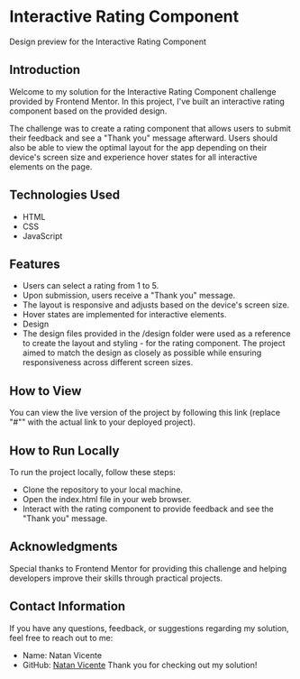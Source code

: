 # Interactive Rating Component
Design preview for the Interactive Rating Component

## Introduction
Welcome to my solution for the Interactive Rating Component challenge provided by Frontend Mentor. In this project, I've built an interactive rating component based on the provided design.

The challenge was to create a rating component that allows users to submit their feedback and see a "Thank you" message afterward. Users should also be able to view the optimal layout for the app depending on their device's screen size and experience hover states for all interactive elements on the page.

## Technologies Used
- HTML
- CSS
- JavaScript

## Features
- Users can select a rating from 1 to 5.
- Upon submission, users receive a "Thank you" message.
- The layout is responsive and adjusts based on the device's screen size.
- Hover states are implemented for interactive elements.
- Design
- The design files provided in the /design folder were used as a reference to create the layout and styling - for the rating component. The project aimed to match the design as closely as possible while ensuring responsiveness across different screen sizes.

## How to View
You can view the live version of the project by following this link (replace "#"" with the actual link to your deployed project).

## How to Run Locally
To run the project locally, follow these steps:

- Clone the repository to your local machine.
- Open the index.html file in your web browser.
- Interact with the rating component to provide feedback and see the "Thank you" message.

## Acknowledgments
Special thanks to Frontend Mentor for providing this challenge and helping developers improve their skills through practical projects.

## Contact Information
If you have any questions, feedback, or suggestions regarding my solution, feel free to reach out to me:

- Name: Natan Vicente
- GitHub: [Natan Vicente](github.com/natancent)
Thank you for checking out my solution!